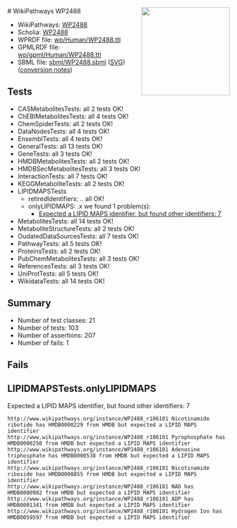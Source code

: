 <img style="float: right; width: 200px" src="../logo.png" />
# WikiPathways WP2488

* WikiPathways: [WP2488](https://identifiers.org/wikipathways:WP2488)
* Scholia: [WP2488](https://scholia.toolforge.org/wikipathways/WP2488)
* WPRDF file: [wp/Human/WP2488.ttl](../wp/Human/WP2488.ttl)
* GPMLRDF file: [wp/gpml/Human/WP2488.ttl](../wp/gpml/Human/WP2488.ttl)
* SBML file: [sbml/WP2488.sbml](../sbml/WP2488.sbml) ([SVG](../sbml/WP2488.svg)) ([conversion notes](../sbml/WP2488.txt))

## Tests
* CASMetabolitesTests: all 2 tests OK!
* ChEBIMetabolitesTests: all 4 tests OK!
* ChemSpiderTests: all 2 tests OK!
* DataNodesTests: all 4 tests OK!
* EnsemblTests: all 4 tests OK!
* GeneralTests: all 13 tests OK!
* GeneTests: all 3 tests OK!
* HMDBMetabolitesTests: all 2 tests OK!
* HMDBSecMetabolitesTests: all 3 tests OK!
* InteractionTests: all 7 tests OK!
* KEGGMetaboliteTests: all 2 tests OK!
* LIPIDMAPSTests
    * retiredIdentifiers: .. all OK!
    * onlyLIPIDMAPS: .x we found 1 problem(s):
        * [Expected a LIPID MAPS identifier, but found other identifiers: 7](#48cc60be)
* MetabolitesTests: all 14 tests OK!
* MetaboliteStructureTests: all 2 tests OK!
* OudatedDataSourcesTests: all 7 tests OK!
* PathwayTests: all 5 tests OK!
* ProteinsTests: all 2 tests OK!
* PubChemMetabolitesTests: all 3 tests OK!
* ReferencesTests: all 3 tests OK!
* UniProtTests: all 5 tests OK!
* WikidataTests: all 14 tests OK!


## Summary

* Number of test classes: 21
* Number of tests: 103
* Number of assertions: 207
* Number of fails: 1

## Fails

<a name="48cc60be" />

## LIPIDMAPSTests.onlyLIPIDMAPS

Expected a LIPID MAPS identifier, but found other identifiers: 7
```
http://www.wikipathways.org/instance/WP2488_r106101 Nicotinamide ribotide has HMDB0000229 from HMDB but expected a LIPID MAPS identifier
http://www.wikipathways.org/instance/WP2488_r106101 Pyrophosphate has HMDB0000250 from HMDB but expected a LIPID MAPS identifier
http://www.wikipathways.org/instance/WP2488_r106101 Adenosine triphosphate has HMDB0000538 from HMDB but expected a LIPID MAPS identifier
http://www.wikipathways.org/instance/WP2488_r106101 Nicotinamide riboside has HMDB0000855 from HMDB but expected a LIPID MAPS identifier
http://www.wikipathways.org/instance/WP2488_r106101 NAD has HMDB0000902 from HMDB but expected a LIPID MAPS identifier
http://www.wikipathways.org/instance/WP2488_r106101 ADP has HMDB0001341 from HMDB but expected a LIPID MAPS identifier
http://www.wikipathways.org/instance/WP2488_r106101 Hydrogen Ion has HMDB0059597 from HMDB but expected a LIPID MAPS identifier
```

